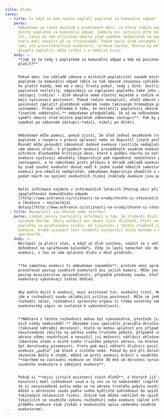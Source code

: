 ```yaml
---
title: Dluhy
cases:
  - title: Co když za mne rodiče neplatí poplatek za komunální odpad?
    perex:
      Ombudsman se často dozvídá o problémech dětí, za které rodiče neplatili
      místní poplatek za komunální odpad. Jakmile nic netušící dítě dovrší 18
      let, začne po něm příslušný obecní úřad vymáhat nedoplatek na poplatku,
      který mohl navýšit až na trojnásobek. Pokud navíc úřad nevymáhá nedoplatek
      sám, ale prostřednictvím exekutora, celková částka, kterou by měl čerstvě
      dospělý zaplatit, může vzrůst i o několik tisíc.
    body: >-
      **Jak je to tedy s poplatkem za komunální odpad a kdo má povinnost ho
      platit?**


      Pokud obec (na základě zákona o místních poplatcích) zavede místní
      poplatek za komunální odpad (děje se tak obecně závaznou vyhláškou), musí
      ho platit každý, kdo má v obci trvalý pobyt, tedy i dítě. Jestliže je
      poplatník nezletilý, odpovídají za zaplacení poplatku také jeho zákonní
      zástupci (rodiče) – dítě obvykle nemá vlastní majetek a rodiče vůči němu
      mají vyživovací povinnost. Pokud rodiče nezaplatí, uloží obecní úřad
      povinnost zaplatit platebním výměrem (nebo takzvaným hromadným předpisným
      seznamem). Právě vzhledem k tomu, že nezletilí poplatníci obecně nejsou
      finančně soběstační,** ombudsman předpokládá, že až na odůvodněné výjimky
      vyměří obecní úřad místní poplatek zákonnému zástupci**. Pak by platbu
      vymáhal po zákonném zástupci-rodiči, nikoli po dítěti.


      Ombudsman může pomoci, pokud zjistí, že úřad jednal nezákonně (vyměřil
      poplatek v rozporu s právní úpravou) nebo se dopustil jiných pochybení.
      Rovněž může posoudit zákonnost daňové exekuce (jestliže nedoplatek vymáhá
      sám obecní úřad). V případech exekucí prováděných soudním exekutorem
      ochránce dlouhodobě kritizuje obce, které k podání návrhu na nařízení
      exekuce využívají advokáty (doporučuje pak napadnout neúčelnost právního
      zastoupení, a to námitkami proti příkazu k úhradě nákladů exekuce). Pokud
      by snad soudní exekutor dosud vedl k jedné osobě několik samostatných
      exekucí pro několik nedoplatků, ombudsman doporučuje okamžitě u exekutora
      podat návrh na spojení exekučních řízení (náklady exekuce jsou pak jedny).


      Další informace najdete v informačních letácích [Postup obcí při
      zpoplatňování komunálního odpadu
      ](http://www.ochrance.cz/stiznosti-na-urady/chcete-si-stezovat/zivotni-situace-problemy-a-jejich-reseni/komunalni-odpad-postup-obci-pri-jeho-zpoplatnovani/)
      a [Exekuce – nejčastější
      dotazy](http://www.ochrance.cz/stiznosti-na-urady/chcete-si-stezovat/zivotni-situace-problemy-a-jejich-reseni/exekuce-nejcastejsi-dotazy/)
  - title: Nezaplatil jsi školné nebo telefon?
    perex: Lidové noviny zveřejnily informaci o tom, že studenti dluží miliony
      vysokým školám. Školy evidují asi deset tisíc dlužníků, kteří nezaplatili
      poplatky za prodloužení studia. Až tisícovku z těchto studentů čeká
      exekuce. Kromě vysokých škol studenti nejčastěji dluží bankám a mobilním
      operátorům.
    body: >-
      Nejlepší je platit včas, a když už dluh vznikne, snažit se s věřitelem
      dohodnout na splátkovém kalendáři. Vždy je lepší nenechat věc dojít až k
      exekuci, s tou se vám splácení dluhu o dost prodraží.


      **Se samotnou exekucí ti ombudsman nepomůže**, protože není oprávněn přímo
      prověřovat postup soudních exekutorů ani jejich komory. Může jen prověřit
      postup ministerstva spravedlnosti, případně předsedy soudu, kteří nad
      exekutory vykonávají státní dohled.


      Aby mohlo dojít k exekuci, musí existovat tzv. exekuční titul. Nejčastěji
      jde o rozhodnutí soudu ukládající určitou povinnost. Může se jednat také o
      rozhodčí nález, rozhodnutí správního orgánu či třeba notářský nebo
      exekutorský zápis se svolením k vykonatelnosti.


      **Některá z těchto rozhodnutí mohou být vykonatelná, přestože jsi se o
      nich nikdy nedozvěděl.** Důvodem jsou speciální pravidla doručování
      (takzvané náhradní doručení), která se mohou uplatnit pro případ, že si
      nevyzvedáváš zásilky na adrese svého trvalého pobytu, případně se na této
      adrese vůbec nezdržuješ a nevyužil jsi možnosti nahlásit ohlašovně
      (obecnímu úřadu v místě svého trvalého pobytu) adresu, na kterou vám mají
      být doručovány písemnosti. Proto pak mají někteří dlužníci pocit, že na ně
      exekuce „padla“ jak blesk z čistého nebe. Pokud by ale při doručování
      skutečně došlo k chybě, můžeš se proti exekuci bránit u soudního exekutora
      **návrhem na zastavení exekuce ve lhůtě 30 dnů od doručení vyrozumění
      soudního exekutora o zahájení exekuce**.


      Pokud si **nejsi jistý/á existencí svých dluhů**, o kterých již v
      minulosti mohl rozhodnout soud a ty ses se to nedozvěděl (například proto,
      že si nevyzvedáváš poštu nebo se na adrese trvalého pobytu nezdržuješ),
      můžeš u okresního soudu podle svého bydliště nahlédnout do spisů z
      takzvaných nalézacích řízení. Stejně tak můžeš nahlížet do spisů
      týkajících se soudního výkonu rozhodnutí nebo exekuce (úplné informace o
      průběhu exekuce však získáš z exekučního spisu vedeného soudním
      exekutorem).
---
```

